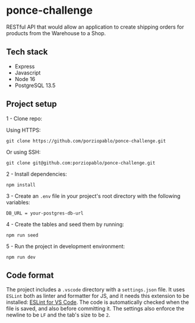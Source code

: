 # ponce-challenge
RESTful API that would allow an application to create shipping orders for products from the Warehouse to a Shop.

## Tech stack
 - Express
 - Javascript
 - Node 16
 - PostgreSQL 13.5

## Project setup
1 - Clone repo:

Using HTTPS:
```
git clone https://github.com/porziopablo/ponce-challenge.git
```
Or using SSH:
```
git clone git@github.com:porziopablo/ponce-challenge.git
```
2 - Install dependencies:
```
npm install
```
3 - Create an `.env` file in your project's root directory with the following variables:
```
DB_URL = your-postgres-db-url
```
4 - Create the tables and seed them by running:
```
npm run seed
```
5 - Run the project in development environment:
```
npm run dev
```
## Code format
The project includes a `.vscode` directory with a `settings.json` file. It uses `ESLint` both as linter and formatter for JS, and it needs this extension to be installed: [ESLint for VS Code](https://marketplace.visualstudio.com/items?itemName=dbaeumer.vscode-eslint). The code is automatically checked when the file is saved, and also before committing it. The settings also enforce the newline to be `LF` and the tab's size to be `2`.
